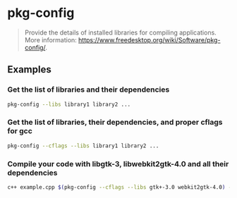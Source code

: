 # pkg-config

> Provide the details of installed libraries for compiling applications. More information: <https://www.freedesktop.org/wiki/Software/pkg-config/>.

## Examples

### Get the list of libraries and their dependencies

```bash
pkg-config --libs library1 library2 ...
```

### Get the list of libraries, their dependencies, and proper cflags for gcc

```bash
pkg-config --cflags --libs library1 library2 ...
```

### Compile your code with libgtk-3, libwebkit2gtk-4.0 and all their dependencies

```bash
c++ example.cpp $(pkg-config --cflags --libs gtk+-3.0 webkit2gtk-4.0) -o example
```
